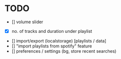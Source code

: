 # TODO

* []  volume slider
* [x] no. of tracks and duration under playlist
* [] import/export (localstorage) [playlists / data]
* [] "import playlists from spotify" feature
* [] preferences / settings (bg, store recent searches)